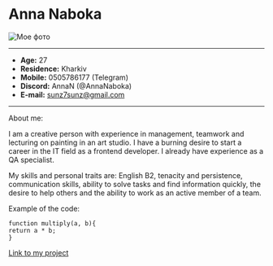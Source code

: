 # Anna Naboka 
![Мое фото](1.jpg)

***

* __Age:__ 27
* __Residence:__ Kharkiv
* __Mobile:__ 0505786177 (Telegram)
* __Discord:__ AnnaN (@AnnaNaboka)
* __E-mail:__ sunz7sunz@gmail.com

***

About me:

I am a creative person with experience in management, teamwork and lecturing on painting in an art studio. I have a burning desire to start a career in the IT field as a frontend developer. I already have experience as a QA specialist.

My skills and personal traits are: English B2, tenacity and persistence, communication skills, ability to solve tasks and find information quickly, the desire to help others and the ability to work as an active member of a team.

Example of the code:
```
function multiply(a, b){
return a * b;
}
```
[Link to my project](https://github.com/AnnaNaboka/rsschool-cv)

